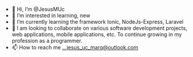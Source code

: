 - 👋 Hi, I’m @JesusMUc
- 👀 I’m interested in learning, new 
- 🌱 I’m currently learning the framework Ionic, NodeJs-Express, Laravel
- 💞️ I am looking to collaborate on various software development projects, web applications, mobile applications, etc. To continue growing in my profession as a programmer.
- 📫 How to reach me ...jesus_uc_marq@outlook.com

<!---
JesusMUc/JesusMUc is a ✨ special ✨ repository because its `README.md` (this file) appears on your GitHub profile.
You can click the Preview link to take a look at your changes.
--->
